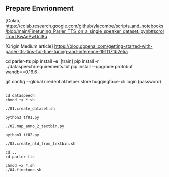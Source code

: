 ## Prepare Envrionment

[Colab] https://colab.research.google.com/github/ylacombe/scripts_and_notebooks/blob/main/Finetuning_Parler_TTS_on_a_single_speaker_dataset.ipynb#scrollTo=LKwAePwUcl8u

[Origin Medium article] https://blog.gopenai.com/getting-started-with-parler-tts-tips-for-fine-tuning-and-inference-1911171b2e5a

<!-- ```
git clone https://github.com/huggingface/dataspeech.git
cd dataspeech
pip install --quiet -r ./dataspeech/requirements.txt

git clone https://github.com/huggingface/parler-tts.git
%cd parler-tts
pip install --quiet -e .[train] -->

cd parler-tts
pip install  -e .[train]
pip install  -r ../dataspeech/requirements.txt
pip install --upgrade protobuf wandb==0.16.6

git config --global credential.helper store
huggingface-cli login
(password)
```

cd dataspeech
chmod +x *.sh

./01.create_dataset.sh

python3 tf01.py

./02.map_anno_2_textbin.py

python3 tf02.py

./03.create_nld_from_textbin.sh

cd ..
cd parler-tts

chmod +x *.sh
./04.finetune.sh